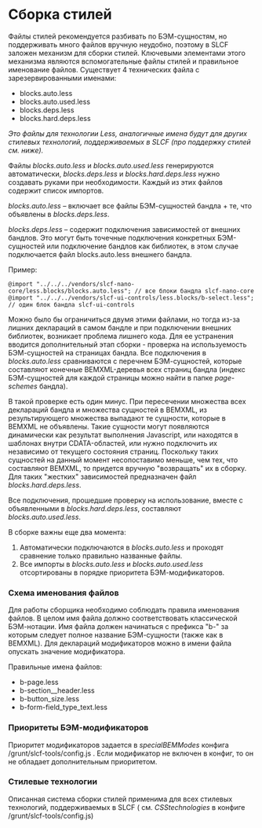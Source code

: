 Сборка стилей
=========

Файлы стилей рекомендуется разбивать по БЭМ-сущностям, но поддерживать много файлов вручную неудобно, поэтому в SLCF заложен механизм для сборки стилей. Ключевыми элементами этого механизма являются вспомогательные файлы стилей и правильное именование файлов. Существует 4 технических файла с зарезервированными именами:

- blocks.auto.less
- blocks.auto.used.less
- blocks.deps.less
- blocks.hard.deps.less

_Это файлы для технологии Less, аналогичные имена будут для других стилевых технологий, поддерживаемых в SLCF (про поддержку стилей см. ниже)._

Файлы _blocks.auto.less_ и _blocks.auto.used.less_ генерируются автоматически, _blocks.deps.less_ и _blocks.hard.deps.less_ нужно создавать руками при необходимости. Каждый из этих файлов содержит список импортов.

_blocks.auto.less_ – включает все файлы БЭМ-сущностей бандла + те, что объявлены в _blocks.deps.less_.

_blocks.deps.less_ – содержит подключения зависимостей от внешних бандлов. Это могут быть точечные подключения конкретных БЭМ-сущностей или подключение бандлов как библиотек, в этом случае подключается файл blocks.auto.less внешнего бандла.

Пример:

```
@import "../../../vendors/slcf-nano-core/less.blocks/blocks.auto.less"; // все блоки бандла slcf-nano-core
@import "../../../vendors/slcf-ui-controls/less.blocks/b-select.less"; // один блок бандла slcf-ui-controls
```

Можно было бы ограничиться двумя этими файлами, но тогда из-за лишних деклараций в самом бандле и при подключении внешних библиотек, возникает проблема лишнего кода. Для ее устранения вводится дополнительный этап сборки - проверка на используемость БЭМ-сущностей на страницах бандла. Все подключения в _blocks.auto.less_ сравниваются с перечнем БЭМ-сущностей, которые составляют конечные BEMXML-деревья всех страниц бандла (индекс БЭМ-сущностей для каждой страницы можно найти в папке _page-schemes_ бандла).

В такой проверке есть один минус. При пересечении множества всех деклараций бандла и множества сущностей в BEMXML, из результирующего множества выпадают те сущности, которые в BEMXML не объявлены. Такие сущности могут появляются динамически как  результат выполнения Javascript, или находятся в шаблонах внутри CDATA-областей, или нужно подключить их независимо от текущего состояния страниц. Поскольку таких сущностей на данный момент несопоставимо меньше, чем тех, что составляют BEMXML, то придется вручную "возвращать" их в сборку. Для таких "жестких" зависимостей предназначен файл _blocks.hard.deps.less_.

Все подключения, прошедшие проверку на использование, вместе с объявленными в _blocks.hard.deps.less_, составляют _blocks.auto.used.less_.

В сборке важны еще два момента: 

1. Автоматически подключаются в _blocks.auto.less_ и проходят сравнение только правильно названные файлы.
2. Все импорты в _blocks.auto.less_ и _blocks.auto.used.less_ отсортированы в порядке приоритета БЭМ-модификаторов.

### Схема именования файлов

Для работы сборщика необходимо соблюдать правила именования файлов. В целом имя файла должно соответствовать классической БЭМ-нотации. Имя файла должен начинаться с префикса "b-" за которым следует полное название БЭМ-сущности (также как в BEMXML). Для деклараций модификаторов можно в имени файла опускать значение модификатора. 

Правильные имена файлов:

- b-page.less
- b-section__header.less
- b-button_size.less
- b-form-field_type_text.less

### Приоритеты БЭМ-модификаторов

Приоритет модификаторов задается в _specialBEMModes_ конфига /grunt/slcf-tools/config.js . Если модификатор не включен в конфиг, то он не обладает дополнительным приоритетом.

### Стилевые технологии

Описанная система сборки стилей применима для всех стилевых технологий, поддерживаемых в SLCF ( см. _CSStechnologies_ в конфиге /grunt/slcf-tools/config.js)
